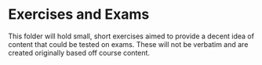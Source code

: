 # Exercises and Exams
This folder will hold small, short exercises aimed to provide a decent idea of content that could be tested on exams.
These will not be verbatim and are created originally based off course content.
